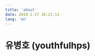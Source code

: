```yaml
---
title: 'about'
date: 2019-1-27 16:21:13
lang: 'en'
---
```

# 유병호 (youthfulhps)

<div align="center">

</div>
